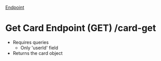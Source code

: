 [Endpoint](https://2va96t2eh7.execute-api.us-west-2.amazonaws.com/dev)

# Get Card Endpoint (GET) /card-get
- Requires queries
  - Only 'userId' field
- Returns the card object